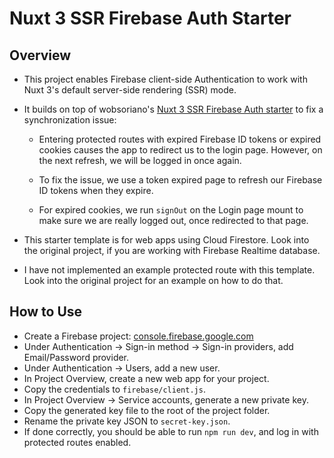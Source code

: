 # Nuxt 3 SSR Firebase Auth Starter

## Overview

- This project enables Firebase client-side Authentication to work with
  Nuxt 3's default server-side rendering (SSR) mode.

- It builds on top of wobsoriano's
  [Nuxt 3 SSR Firebase Auth starter](https://github.com/wobsoriano/nuxt-firebase-auth-starter)
  to fix a synchronization issue:

  - Entering protected routes with expired Firebase ID tokens or expired cookies causes the app to
    redirect us to the login page. However, on the next refresh, we will be logged in once again.

  - To fix the issue, we use a token expired page to refresh our Firebase ID tokens when they expire.

  - For expired cookies, we run `signOut` on the Login page mount to make sure we are really logged out,
    once redirected to that page.

- This starter template is for web apps using Cloud Firestore. Look into the original project, if you
  are working with Firebase Realtime database.

- I have not implemented an example protected route with this template. Look into the original project
  for an example on how to do that.

## How to Use

- Create a Firebase project: [console.firebase.google.com](https://console.firebase.google.com/)
- Under Authentication -> Sign-in method -> Sign-in providers, add Email/Password provider.
- Under Authentication -> Users, add a new user.
- In Project Overview, create a new web app for your project.
- Copy the credentials to `firebase/client.js`.
- In Project Overview -> Service accounts, generate a new private key.
- Copy the generated key file to the root of the project folder.
- Rename the private key JSON to `secret-key.json`.
- If done correctly, you should be able to run `npm run dev`, and log in with protected routes
  enabled.
